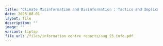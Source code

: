 ```yaml
---
title: "Climate Misinformation and Disinformation : Tactics and Implications"
date: 2025-08-01
layout: file
description: ""
image: ""
variant: tiptap
file_url: /files/information centre reports/aug_25_info.pdf
---
```

